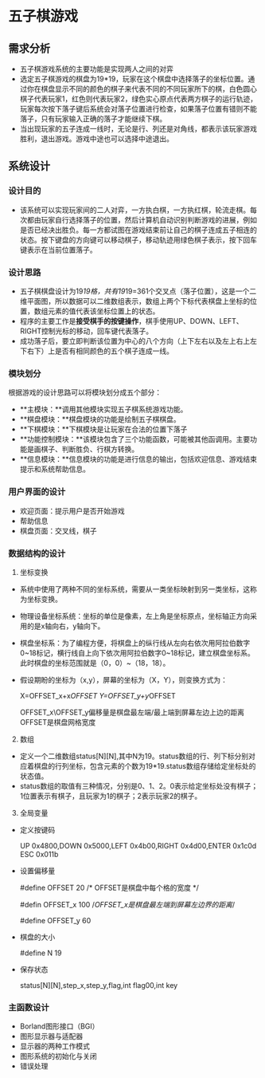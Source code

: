 # 五子棋游戏

## 需求分析
- 五子棋游戏系统的主要功能是实现两人之间的对弈
- 选定五子棋游戏的棋盘为19*19，玩家在这个棋盘中选择落子的坐标位置。通过你在棋盘显示不同的颜色的棋子来代表不同的不同玩家所下的棋，白色圆心棋子代表玩家1，红色则代表玩家2，绿色实心原点代表两方棋子的运行轨迹，玩家每次按下落子键后系统会对落子位置进行检查，如果落子位置有错则不能落子，只有玩家输入正确的落子才能继续下棋。
- 当出现玩家的五子连成一线时，无论是行、列还是对角线，都表示该玩家游戏胜利，退出游戏。游戏中途也可以选择中途退出。

## 系统设计
### 设计目的
- 该系统可以实现玩家间的二人对弈，一方执白棋，一方执红棋，轮流走棋。每次都由玩家自行选择落子的位置，然后计算机自动识别判断游戏的进展，例如是否已经决出胜负。每一方都试图在游戏结束前让自己的棋子连成五子相连的状态。按下键盘的方向键可以移动棋子，移动轨迹用绿色棋子表示，按下回车键表示在当前位置落子。

### 设计思路
- 五子棋棋盘设计为19*19格，共有19*19=361个交叉点（落子位置），这是一个二维平面图，所以数据可以二维数组表示，数组上两个下标代表棋盘上坐标的位置，数组元素的值代表该坐标位置上的状态。
- 程序的主要工作是**接受棋手的按键操作**，棋手使用UP、DOWN、LEFT、RIGHT控制光标的移动，回车键代表落子。
- 成功落子后，要立即判断该位置为中心的八个方向（上下左右以及左上右上左下右下）上是否有相同颜色的五个棋子连成一线。

### 模块划分
根据游戏的设计思路可以将模块划分成五个部分：

- **主模块：**调用其他模块实现五子棋系统游戏功能。
- **棋盘模块：**棋盘模块的功能是绘制五子棋棋盘。
- **下棋模块：**下棋模块是让玩家在合法的位置下落子
- **功能控制模块：**该模块包含了三个功能函数，可能被其他函调用。主要功能是画棋子、判断胜负、行棋方转换。
- **信息模块：**信息模块的功能是进行信息的输出，包括欢迎信息、游戏结束提示和系统帮助信息。

### 用户界面的设计
- 欢迎页面：提示用户是否开始游戏
- 帮助信息
- 棋盘页面：交叉线，棋子

### 数据结构的设计
1. 坐标变换
 - 系统中使用了两种不同的坐标系统，需要从一类坐标映射到另一类坐标，这称为坐标变换。
 - 物理设备坐标系统：坐标的单位是像素，左上角是坐标原点，坐标轴正方向采用的是x轴向右，y轴向下。
 - 棋盘坐标系：为了编程方便，将棋盘上的纵行线从左向右依次用阿拉伯数字0~18标记，横行线自上向下依次用阿拉伯数字0~18标记，建立棋盘坐标系。此时棋盘的坐标范围就是（0，0）~（18，18）。
 - 假设期盼的坐标为（x,y），屏幕的坐标为（X，Y），则变换方式为：

 	X=OFFSET_x+x*OFFSET
 	Y=OFFSET_y+y*OFFSET

 	OFFSET_x\OFFSET_y偏移量是棋盘最左端/最上端到屏幕左边上边的距离
 	OFFSET是棋盘网格宽度
2. 数组
 - 定义一个二维数组status[N][N],其中N为19。status数组的行、列下标分别对应着棋盘的行列坐标，包含元素的个数为19*19.status数组存储给定坐标处的状态值。
 - status数组的取值有三种情况，分别是0、1、2。0表示给定坐标处没有棋子；1位置表示有棋子，且玩家为1的棋子；2表示玩家2的棋子。
3. 全局变量
 - 定义按键码

 	UP 0x4800,DOWN 0x5000,LEFT 0x4b00,RIGHT 0x4d00,ENTER 0x1c0d
 	ESC 0x011b
 - 设置偏移量

 	\#define OFFSET 20	/* OFFSET是棋盘中每个格的宽度 */

 	\#defin OFFSET_x 100	/*OFFSET_x是棋盘最左端到屏幕左边界的距离*/

 	\#define OFFSET_y 60
 - 棋盘的大小

 	#define N 19
 - 保存状态
 
 	status[N][N],step_x,step_y,flag,int flag00,int key

### 主函数设计
 - Borland图形接口（BGI）
 - 图形显示器与适配器
 - 显示器的两种工作模式
 - 图形系统的初始化与关闭
 - 错误处理




